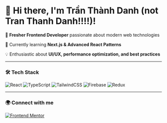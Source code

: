 # 👋 Hi there, I'm Trần Thành Danh (not Tran Thanh Danh!!!!)!

🚀 **Fresher Frontend Developer** passionate about modern web technologies  

🌱 Currently learning **Next.js & Advanced React Patterns**  

💡 Enthusiastic about **UI/UX, performance optimization, and best practices**  

---

### 🛠️ Tech Stack
![React](https://img.shields.io/badge/React-20232A?style=for-the-badge&logo=react&logoColor=61DAFB)
![TypeScript](https://img.shields.io/badge/TypeScript-007ACC?style=for-the-badge&logo=typescript&logoColor=white)
![TailwindCSS](https://img.shields.io/badge/TailwindCSS-38B2AC?style=for-the-badge&logo=tailwind-css&logoColor=white)
![Firebase](https://img.shields.io/badge/Firebase-ffca28?style=for-the-badge&logo=firebase&logoColor=black)
![Redux](https://img.shields.io/badge/Redux-764ABC?style=for-the-badge&logo=redux&logoColor=white)

---
### 🌍 Connect with me  
[![Frontend Mentor](https://img.shields.io/badge/Frontend_Mentor-%230A0A0A.svg?style=for-the-badge&logo=FrontendMentor&logoColor=white)](https://www.frontendmentor.io/profile/TranDanh1122)

